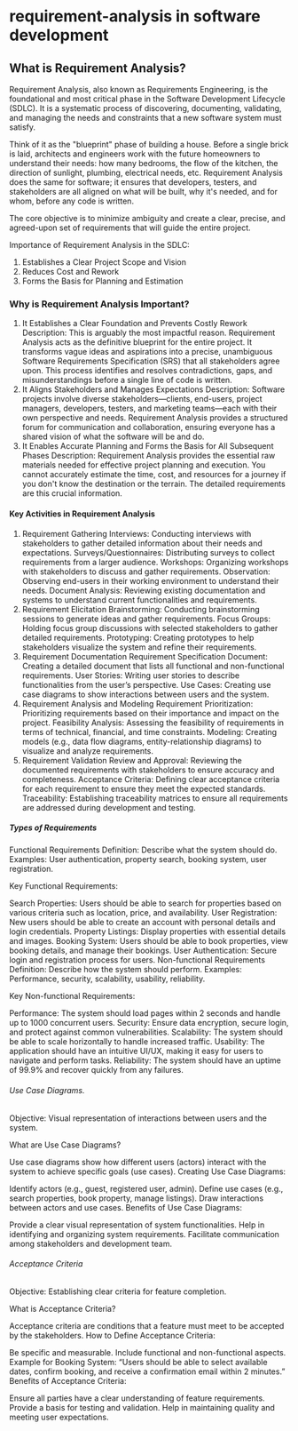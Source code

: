 # requirement-analysis in software development

## What is Requirement Analysis?
Requirement Analysis, also known as Requirements Engineering, is the foundational and most critical phase in the Software Development Lifecycle (SDLC). It is a systematic process of discovering, documenting, validating, and managing the needs and constraints that a new software system must satisfy.

Think of it as the "blueprint" phase of building a house. Before a single brick is laid, architects and engineers work with the future homeowners to understand their needs: how many bedrooms, the flow of the kitchen, the direction of sunlight, plumbing, electrical needs, etc. Requirement Analysis does the same for software; it ensures that developers, testers, and stakeholders are all aligned on what will be built, why it's needed, and for whom, before any code is written.

The core objective is to minimize ambiguity and create a clear, precise, and agreed-upon set of requirements that will guide the entire project.

Importance of Requirement Analysis in the SDLC:
1. Establishes a Clear Project Scope and Vision
2. Reduces Cost and Rework
3. Forms the Basis for Planning and Estimation


### Why is Requirement Analysis Important?
1. It Establishes a Clear Foundation and Prevents Costly Rework
Description: This is arguably the most impactful reason. Requirement Analysis acts as the definitive blueprint for the entire project. It transforms vague ideas and aspirations into a precise, unambiguous Software Requirements Specification (SRS) that all stakeholders agree upon. This process identifies and resolves contradictions, gaps, and misunderstandings before a single line of code is written.
2. It Aligns Stakeholders and Manages Expectations
Description: Software projects involve diverse stakeholders—clients, end-users, project managers, developers, testers, and marketing teams—each with their own perspective and needs. Requirement Analysis provides a structured forum for communication and collaboration, ensuring everyone has a shared vision of what the software will be and do.
3. It Enables Accurate Planning and Forms the Basis for All Subsequent Phases
Description: Requirement Analysis provides the essential raw materials needed for effective project planning and execution. You cannot accurately estimate the time, cost, and resources for a journey if you don't know the destination or the terrain. The detailed requirements are this crucial information.

#### Key Activities in Requirement Analysis
1. Requirement Gathering 
Interviews: Conducting interviews with stakeholders to gather detailed information about their needs and expectations.
Surveys/Questionnaires: Distributing surveys to collect requirements from a larger audience.
Workshops: Organizing workshops with stakeholders to discuss and gather requirements.
Observation: Observing end-users in their working environment to understand their needs.
Document Analysis: Reviewing existing documentation and systems to understand current functionalities and requirements.
2. Requirement Elicitation 
Brainstorming: Conducting brainstorming sessions to generate ideas and gather requirements.
Focus Groups: Holding focus group discussions with selected stakeholders to gather detailed requirements.
Prototyping: Creating prototypes to help stakeholders visualize the system and refine their requirements.
3. Requirement Documentation 
Requirement Specification Document: Creating a detailed document that lists all functional and non-functional requirements.
User Stories: Writing user stories to describe functionalities from the user’s perspective.
Use Cases: Creating use case diagrams to show interactions between users and the system.
4. Requirement Analysis and Modeling 
Requirement Prioritization: Prioritizing requirements based on their importance and impact on the project.
Feasibility Analysis: Assessing the feasibility of requirements in terms of technical, financial, and time constraints.
Modeling: Creating models (e.g., data flow diagrams, entity-relationship diagrams) to visualize and analyze requirements.
5. Requirement Validation 
Review and Approval: Reviewing the documented requirements with stakeholders to ensure accuracy and completeness.
Acceptance Criteria: Defining clear acceptance criteria for each requirement to ensure they meet the expected standards.
Traceability: Establishing traceability matrices to ensure all requirements are addressed during development and testing.

##### Types of Requirements
Functional Requirements 
Definition: Describe what the system should do.
Examples: User authentication, property search, booking system, user registration.

Key Functional Requirements:

Search Properties: Users should be able to search for properties based on various criteria such as location, price, and availability.
User Registration: New users should be able to create an account with personal details and login credentials.
Property Listings: Display properties with essential details and images.
Booking System: Users should be able to book properties, view booking details, and manage their bookings.
User Authentication: Secure login and registration process for users.
Non-functional Requirements 
Definition: Describe how the system should perform.
Examples: Performance, security, scalability, usability, reliability.

Key Non-functional Requirements:

Performance: The system should load pages within 2 seconds and handle up to 1000 concurrent users.
Security: Ensure data encryption, secure login, and protect against common vulnerabilities.
Scalability: The system should be able to scale horizontally to handle increased traffic.
Usability: The application should have an intuitive UI/UX, making it easy for users to navigate and perform tasks.
Reliability: The system should have an uptime of 99.9% and recover quickly from any failures.

###### Use Case Diagrams.
Objective: Visual representation of interactions between users and the system.

What are Use Case Diagrams?

Use case diagrams show how different users (actors) interact with the system to achieve specific goals (use cases).
Creating Use Case Diagrams:

Identify actors (e.g., guest, registered user, admin).
Define use cases (e.g., search properties, book property, manage listings).
Draw interactions between actors and use cases.
Benefits of Use Case Diagrams:

Provide a clear visual representation of system functionalities.
Help in identifying and organizing system requirements.
Facilitate communication among stakeholders and development team.

###### Acceptance Criteria
Objective: Establishing clear criteria for feature completion.

What is Acceptance Criteria?

Acceptance criteria are conditions that a feature must meet to be accepted by the stakeholders.
How to Define Acceptance Criteria:

Be specific and measurable.
Include functional and non-functional aspects.
Example for Booking System: “Users should be able to select available dates, confirm booking, and receive a confirmation email within 2 minutes.”
Benefits of Acceptance Criteria:

Ensure all parties have a clear understanding of feature requirements.
Provide a basis for testing and validation.
Help in maintaining quality and meeting user expectations.

